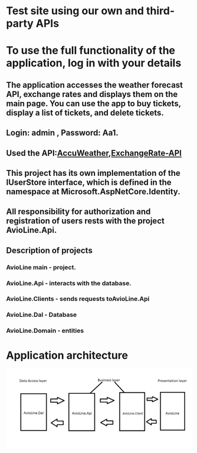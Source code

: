 # Test site using our own and third-party APIs
# To use the full functionality of the application, log in with your details

## The application accesses the weather forecast API, exchange rates and displays them on the main page. You can use the app to buy tickets, display a list of tickets, and delete tickets.

## Login: admin , Password: Aa1.
## Used the API:[AccuWeather](https://developer.accuweather.com/),[ExchangeRate-API](https://www.exchangerate-api.com/)

## This project has its own implementation of the IUserStore interface, which is defined in the namespace at Microsoft.AspNetCore.Identity.
## All responsibility for authorization and registration of users rests with the project AvioLine.Api.

## Description of projects
### AvioLine main - project.
### AvioLine.Api -  interacts with the database.
### AvioLine.Clients - sends requests toAvioLine.Api
### AvioLine.Dal - Database
### AvioLine.Domain - entities

# Application architecture
<img src="https://github.com/Artem921/AvioLine.Api/blob/master/AvioLine/wwwroot/Images/arhi.png" />

